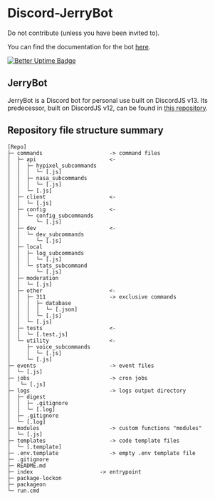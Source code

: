 # Discord-JerryBot
Do not contribute (unless you have been invited to).

You can find the documentation for the bot [here](https://bot.aspectofjerry.dev).

[![Better Uptime Badge](https://betteruptime.com/status-badges/v1/monitor/kct3.svg)](https://betteruptime.com/?utm_source=status_badge)

## JerryBot
JerryBot is a Discord bot for personal use built on DiscordJS v13. Its predecessor, built on DiscordJS v12, can be found in [this repository](https://github.com/AspectOfJerry/DiscordBot-OBSOLETE).
## Repository file structure summary

<!--│, ─, ├─, └─-->

```
[Repo]
├─ commands                     -> command files
│  ├─ api                       <-
│  │  ├─ hypixel_subcommands
│  │  │  └─ [.js]
│  │  ├─ nasa_subcommands
│  │  │  └─ [.js]
│  │  └─ [.js]
│  ├─ client                    <-
│  │  └─ [.js]
│  ├─ config                    <-
│  │  └─ config_subcommands
│  │     └─ [.js]
│  ├─ dev                       <-
│  │  └─ dev_subcommands
│  │     └─ [.js]
│  ├─ local
│  │  ├─ log_subcommands
│  │  │  └─ [.js]
│  │  └─ stats_subcommand
│  │     └─ [.js]
│  ├─ moderation
│  │  └─ [.js] 
│  ├─ other                     <-
│  │  ├─ 311                    -> exclusive commands
│  │  │  ├─ database
│  │  │  │  └─ [.json]
│  │  │  └─ [.js]
│  │  └─ [.js] 
│  ├─ tests                     <-
│  │  └─ [.test.js]
│  └─ utility                   <-
│     ├─ voice_subcommands
│     │  └─ [.js]
│     └─ [.js]
├─ events                       -> event files
│  └─ [.js] 
├─ jobs                         -> cron jobs
│   └─ [.js] 
├─ logs                         -> logs output directory
│  ├─ digest
│  │  ├─ .gitignore
│  │  └─ [.log]
│  ├─ .gitignore
│  └─ [.log]
├─ modules                      -> custom functions "modules"
│  └─ [.js]
├─ templates                    -> code template files
│  └─ [.template]
├─ .env.template                -> empty .env template file
├─ .gitignore
├─ README.md
├─ index                     -> entrypoint
├─ package-lockon
├─ packageon
└─ run.cmd
```
